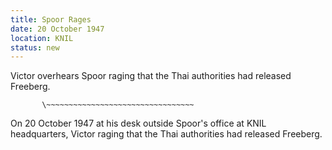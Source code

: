 ```yaml
---
title: Spoor Rages
date: 20 October 1947
location: KNIL
status: new
---
```


Victor overhears Spoor raging that the Thai authorities had released Freeberg. 

           \~~~~~~~~~~~~~~~~~~~~~~~~~~~~~~~~~
On 20 October 1947 at his desk outside Spoor's office at KNIL headquarters, Victor 
raging that the Thai authorities had released Freeberg.
